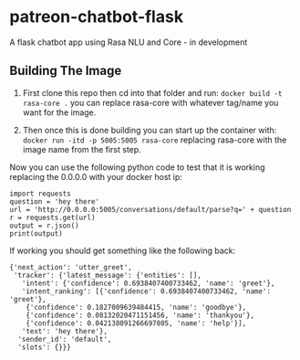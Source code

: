 # patreon-chatbot-flask
A flask chatbot app using Rasa NLU and Core - in development

## Building The Image
1. First clone this repo then cd into that folder and run:
`docker build -t rasa-core .` you can replace rasa-core with whatever tag/name you want for the image.

2. Then once this is done building you can start up the container with:
`docker run -itd -p 5005:5005 rasa-core` replacing rasa-core with the image name from the first step.

Now you can use the following python code to test that it is working replacing the 0.0.0.0 with your docker host ip:
```
import requests
question = 'hey there'
url = 'http://0.0.0.0:5005/conversations/default/parse?q=' + question
r = requests.get(url)
output = r.json()
print(output)
```

If working you should get something like the following back:
```
{'next_action': 'utter_greet',
 'tracker': {'latest_message': {'entities': [],
   'intent': {'confidence': 0.6938407400733462, 'name': 'greet'},
   'intent_ranking': [{'confidence': 0.6938407400733462, 'name': 'greet'},
    {'confidence': 0.1827009639484415, 'name': 'goodbye'},
    {'confidence': 0.08132020471151456, 'name': 'thankyou'},
    {'confidence': 0.042138091266697805, 'name': 'help'}],
   'text': 'hey there'},
  'sender_id': 'default',
  'slots': {}}}
  ```
